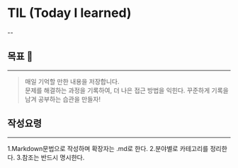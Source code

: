 # TIL (Today I learned)
--

## 목표 🌱
---
>매일 기억할 만한 내용을 저장합니다. <br/>
>문제를 해결하는 과정을 기록하여, 더 나은 접근 방법을 익힌다.
>꾸준하게 기록을 남겨 공부하는 습관을 만들자!

## 작성요령
---
1.Markdown문법으로 작성하며 확장자는 .md로 한다.
2.분야별로 카테고리를 정리한다.
3.참조는 반드시 명시한다.
